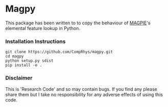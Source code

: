 # Magpy
This package has been written to to copy the behaviour of [MAGPIE](http://oqmd.org/static/analytics/magpie/doc/)'s elemental feature lookup in Python.

### Installation Instructions

```
git clone https://github.com/CompRhys/magpy.git
cd magpy
python setup.py sdist
pip install -e .
```

### Disclaimer
This is 'Research Code' and so may contain bugs. If you find any please share them but I take no responsibility for any adverse effects of using this code.
